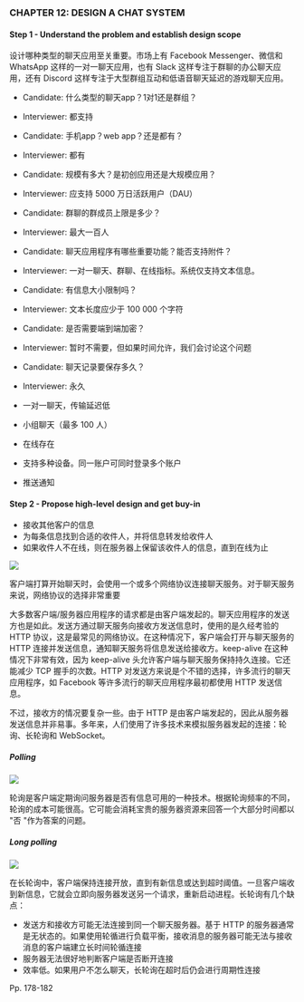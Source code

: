 ### CHAPTER 12: DESIGN A CHAT SYSTEM

#### Step 1 - Understand the problem and establish design scope

设计哪种类型的聊天应用至关重要。市场上有 Facebook Messenger、微信和 WhatsApp 这样的一对一聊天应用，也有 Slack 这样专注于群聊的办公聊天应用，还有 Discord 这样专注于大型群组互动和低语音聊天延迟的游戏聊天应用。

-   Candidate: 什么类型的聊天app？1对1还是群组？
-   Interviewer: 都支持
-   Candidate: 手机app？web app？还是都有？
-   Interviewer: 都有
-   Candidate: 规模有多大？是初创应用还是大规模应用？
-   Interviewer: 应支持 5000 万日活跃用户（DAU）
-   Candidate: 群聊的群成员上限是多少？
-   Interviewer: 最大一百人
-   Candidate: 聊天应用程序有哪些重要功能？能否支持附件？
-   Interviewer: 一对一聊天、群聊、在线指标。系统仅支持文本信息。
-   Candidate:  有信息大小限制吗？
-   Interviewer: 文本长度应少于 100 000 个字符
-   Candidate: 是否需要端到端加密？
-   Interviewer: 暂时不需要，但如果时间允许，我们会讨论这个问题
-   Candidate: 聊天记录要保存多久？
-   Interviewer: 永久



-   一对一聊天，传输延迟低
-   小组聊天（最多 100 人）
-   在线存在
-   支持多种设备。同一账户可同时登录多个账户
-   推送通知



#### Step 2 - Propose high-level design and get buy-in

-   接收其他客户的信息
-   为每条信息找到合适的收件人，并将信息转发给收件人
-   如果收件人不在线，则在服务器上保留该收件人的信息，直到在线为止

![](https://inasa.dev/image/systemdesign/12/1.png)

客户端打算开始聊天时，会使用一个或多个网络协议连接聊天服务。对于聊天服务来说，网络协议的选择非常重要

大多数客户端/服务器应用程序的请求都是由客户端发起的。聊天应用程序的发送方也是如此。发送方通过聊天服务向接收方发送信息时，使用的是久经考验的 HTTP 协议，这是最常见的网络协议。在这种情况下，客户端会打开与聊天服务的 HTTP 连接并发送信息，通知聊天服务将信息发送给接收方。keep-alive 在这种情况下非常有效，因为 keep-alive 头允许客户端与聊天服务保持持久连接。它还能减少 TCP 握手的次数。HTTP 对发送方来说是个不错的选择，许多流行的聊天应用程序，如 Facebook 等许多流行的聊天应用程序最初都使用 HTTP 发送信息。

不过，接收方的情况要复杂一些。由于 HTTP 是由客户端发起的，因此从服务器发送信息并非易事。多年来，人们使用了许多技术来模拟服务器发起的连接：轮询、长轮询和 WebSocket。



##### Polling

![](https://inasa.dev/image/systemdesign/12/2.png)

轮询是客户端定期询问服务器是否有信息可用的一种技术。根据轮询频率的不同，轮询的成本可能很高。它可能会消耗宝贵的服务器资源来回答一个大部分时间都以 "否 "作为答案的问题。



##### Long polling

![](https://inasa.dev/image/systemdesign/12/3.png)

在长轮询中，客户端保持连接开放，直到有新信息或达到超时阈值。一旦客户端收到新信息，它就会立即向服务器发送另一个请求，重新启动进程。长轮询有几个缺点：

-   发送方和接收方可能无法连接到同一个聊天服务器。基于 HTTP 的服务器通常是无状态的。如果使用轮循进行负载平衡，接收消息的服务器可能无法与接收消息的客户端建立长时间轮循连接
-   服务器无法很好地判断客户端是否断开连接
-   效率低。如果用户不怎么聊天，长轮询在超时后仍会进行周期性连接



Pp. 178-182